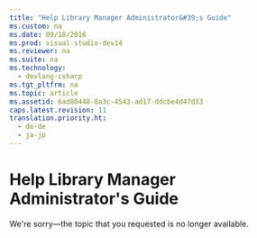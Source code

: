 ```yaml
---
title: "Help Library Manager Administrator&#39;s Guide"
ms.custom: na
ms.date: 09/18/2016
ms.prod: visual-studio-dev14
ms.reviewer: na
ms.suite: na
ms.technology: 
  - devlang-csharp
ms.tgt_pltfrm: na
ms.topic: article
ms.assetid: 6ad80448-0a3c-4543-ad17-ddcbe4d47d33
caps.latest.revision: 11
translation.priority.ht: 
  - de-de
  - ja-jp
---
```

# Help Library Manager Administrator&#39;s Guide
We're sorry—the topic that you requested is no longer available.